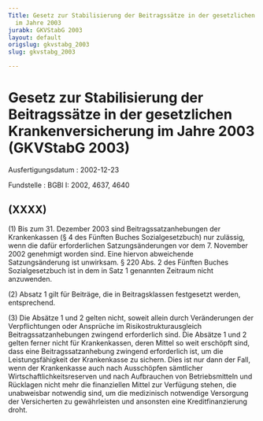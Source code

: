 ```yaml
---
Title: Gesetz zur Stabilisierung der Beitragssätze in der gesetzlichen Krankenversicherung
  im Jahre 2003
jurabk: GKVStabG 2003
layout: default
origslug: gkvstabg_2003
slug: gkvstabg_2003

---
```


# Gesetz zur Stabilisierung der Beitragssätze in der gesetzlichen Krankenversicherung im Jahre 2003 (GKVStabG 2003)

Ausfertigungsdatum
:   2002-12-23

Fundstelle
:   BGBl I: 2002, 4637, 4640



## (XXXX)

(1) Bis zum 31. Dezember 2003 sind Beitragssatzanhebungen der Krankenkassen (§ 4 des Fünften Buches Sozialgesetzbuch) nur zulässig, wenn die dafür erforderlichen Satzungsänderungen vor dem 7. November 2002 genehmigt worden sind. Eine hiervon abweichende Satzungsänderung ist unwirksam. § 220 Abs. 2 des Fünften Buches Sozialgesetzbuch ist in dem in Satz 1 genannten Zeitraum nicht anzuwenden.

(2) Absatz 1 gilt für Beiträge, die in Beitragsklassen festgesetzt werden, entsprechend.

(3) Die Absätze 1 und 2 gelten nicht, soweit allein durch Veränderungen der Verpflichtungen oder Ansprüche im Risikostrukturausgleich Beitragssatzanhebungen zwingend erforderlich sind. Die Absätze 1 und 2 gelten ferner nicht für Krankenkassen, deren Mittel so weit erschöpft sind, dass eine Beitragssatzanhebung zwingend erforderlich ist, um die Leistungsfähigkeit der Krankenkasse zu sichern. Dies ist nur dann der Fall, wenn der Krankenkasse auch nach Ausschöpfen sämtlicher Wirtschaftlichkeitsreserven und nach Aufbrauchen von Betriebsmitteln und Rücklagen nicht mehr die finanziellen Mittel zur Verfügung stehen, die unabweisbar notwendig sind, um die medizinisch notwendige Versorgung der Versicherten zu gewährleisten und ansonsten eine Kreditfinanzierung droht.

